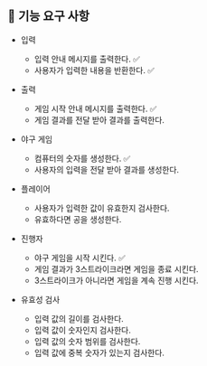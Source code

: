 ## 🚀 기능 요구 사항

- 입력
    - 입력 안내 메시지를 출력한다. ✅
    - 사용자가 입력한 내용을 반환한다. ✅

- 출력
    - 게임 시작 안내 메시지를 출력한다. ✅
    - 게임 결과를 전달 받아 결과를 출력한다.

- 야구 게임
    - 컴퓨터의 숫자를 생성한다. ✅
    - 사용자의 입력을 전달 받아 결과를 생성한다.

- 플레이어
    - 사용자가 입력한 값이 유효한지 검사한다.
    - 유효하다면 공을 생성한다.

- 진행자
    - 야구 게임을 시작 시킨다. ✅
    - 게임 결과가 3스트라이크라면 게임을 종료 시킨다.
    - 3스트라이크가 아니라면 게임을 계속 진행 시킨다.

- 유효성 검사
    - 입력 값의 길이를 검사한다.
    - 입력 값이 숫자인지 검사한다.
    - 입력 값의 숫자 범위를 검사한다.
    - 입력 값에 중복 숫자가 있는지 검사한다.
